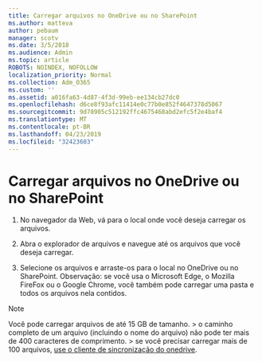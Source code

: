 ```yaml
---
title: Carregar arquivos no OneDrive ou no SharePoint
ms.author: matteva
author: pebaum
manager: scotv
ms.date: 3/5/2018
ms.audience: Admin
ms.topic: article
ROBOTS: NOINDEX, NOFOLLOW
localization_priority: Normal
ms.collection: Adm_O365
ms.custom: ''
ms.assetid: a016fa63-4d87-4f3d-99eb-ee134cb27dc0
ms.openlocfilehash: d6ce8f93afc11414e0c77b0e852f4647378d5067
ms.sourcegitcommit: 9d78905c512192ffc4675468abd2efc5f2e4baf4
ms.translationtype: MT
ms.contentlocale: pt-BR
ms.lasthandoff: 04/23/2019
ms.locfileid: "32423603"
---
```

# <a name="upload-files-to-onedrive-or-sharepoint"></a>Carregar arquivos no OneDrive ou no SharePoint

1. No navegador da Web, vá para o local onde você deseja carregar os arquivos.
    
2. Abra o explorador de arquivos e navegue até os arquivos que você deseja carregar.
    
3. Selecione os arquivos e arraste-os para o local no OneDrive ou no SharePoint. Observação: se você usa o Microsoft Edge, o Mozilla FireFox ou o Google Chrome, você também pode carregar uma pasta e todos os arquivos nela contidos.
    
> [!NOTE]
>  Você pode carregar arquivos de até 15 GB de tamanho. > o caminho completo de um arquivo (incluindo o nome do arquivo) não pode ter mais de 400 caracteres de comprimento. > se você precisar carregar mais de 100 arquivos, [use o cliente de sincronização do onedrive](https://go.microsoft.com/fwlink/?linkid=866427). 
  

